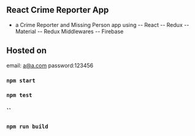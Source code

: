 ## React Crime Reporter App
- a Crime Reporter and Missing Person app using 
-- React
-- Redux
-- Material
-- Redux Middlewares
-- Firebase

## Hosted on 

email: a@a.com
password:123456
### `npm start`


### `npm test`


### ``


### `npm run build`
